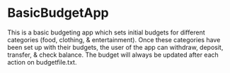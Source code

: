 # BasicBudgetApp

This is a basic budgeting app which sets initial budgets for different categories (food, clothing, & entertainment).
Once these categories have been set up with their budgets, the user of the app can withdraw, deposit, transfer, & check balance.
The budget will always be updated after each action on budgetfile.txt.

